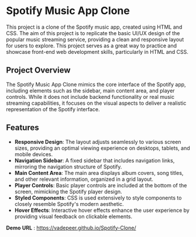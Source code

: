 # Spotify Music App Clone

This project is a clone of the Spotify music app, created using HTML and CSS. The aim of this project is to replicate the basic UI/UX design of the popular music streaming service, providing a clean and responsive layout for users to explore. This project serves as a great way to practice and showcase front-end web development skills, particularly in HTML and CSS.

## Project Overview

The Spotify Music App Clone mimics the core interface of the Spotify app, including elements such as the sidebar, main content area, and player controls. While it does not include backend functionality or real music streaming capabilities, it focuses on the visual aspects to deliver a realistic representation of the Spotify interface.

## Features

- **Responsive Design**: The layout adjusts seamlessly to various screen sizes, providing an optimal viewing experience on desktops, tablets, and mobile devices.
- **Navigation Sidebar**: A fixed sidebar that includes navigation links, mirroring the navigation structure of Spotify.
- **Main Content Area**: The main area displays album covers, song titles, and other relevant information, organized in a grid layout.
- **Player Controls**: Basic player controls are included at the bottom of the screen, mimicking the Spotify player design.
- **Styled Components**: CSS is used extensively to style components to closely resemble Spotify's modern aesthetic.
- **Hover Effects**: Interactive hover effects enhance the user experience by providing visual feedback on clickable elements.

**Demo**
**URL** : https://vadepeer.github.io/Spotify-Clone/
